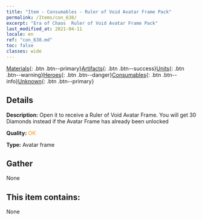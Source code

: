 ```yaml
---
title: "Item - Consumables - Ruler of Void Avatar Frame Pack"
permalink: /Items/con_638/
excerpt: "Era of Chaos  Ruler of Void Avatar Frame Pack"
last_modified_at: 2021-04-11
locale: en
ref: "con_638.md"
toc: false
classes: wide
---
```

 [Materials](/Items/){: .btn .btn--primary}[Artifacts](/Items/Artifacts/){: .btn .btn--success}[Units](/Items/Units/){: .btn .btn--warning}[Heroes](/Items/Heroes/){: .btn .btn--danger}[Consumables](/Items/Consumables/){: .btn .btn--info}[Unknown](/Items/Unknown/){: .btn .btn--primary}

## Details
 **Description:** Open it to receive a Ruler of Void Avatar Frame. You will get 30 Diamonds instead if the Avatar Frame has already been unlocked

 **Quality:** <span style="color: #FF8C00">OK</span>

 **Type:** Avatar frame

## Gather

  None

## This item contains:

  None

